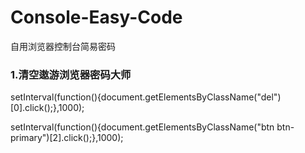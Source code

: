 # Console-Easy-Code
自用浏览器控制台简易密码

### 1.清空遨游浏览器密码大师 
setInterval(function(){document.getElementsByClassName("del")[0].click();},1000);

setInterval(function(){document.getElementsByClassName("btn btn-primary")[2].click();},1000);
